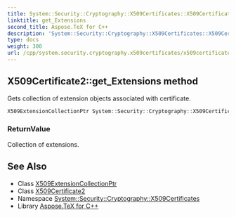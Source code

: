 ```yaml
---
title: System::Security::Cryptography::X509Certificates::X509Certificate2::get_Extensions method
linktitle: get_Extensions
second_title: Aspose.TeX for C++
description: 'System::Security::Cryptography::X509Certificates::X509Certificate2::get_Extensions method. Gets collection of extension objects associated with certificate in C++.'
type: docs
weight: 300
url: /cpp/system.security.cryptography.x509certificates/x509certificate2/get_extensions/
---
```

## X509Certificate2::get_Extensions method


Gets collection of extension objects associated with certificate.

```cpp
X509ExtensionCollectionPtr System::Security::Cryptography::X509Certificates::X509Certificate2::get_Extensions() const
```


### ReturnValue

Collection of extensions.

## See Also

* Class [X509ExtensionCollectionPtr](../../x509extensioncollectionptr/)
* Class [X509Certificate2](../)
* Namespace [System::Security::Cryptography::X509Certificates](../../)
* Library [Aspose.TeX for C++](../../../)
